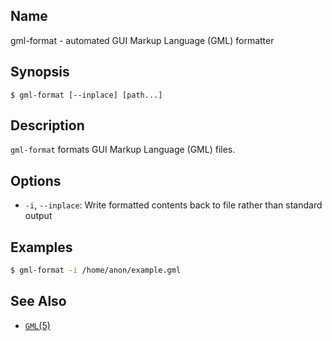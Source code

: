 ## Name

gml-format - automated GUI Markup Language (GML) formatter

## Synopsis

```**sh
$ gml-format [--inplace] [path...]
```

## Description

`gml-format` formats GUI Markup Language (GML) files.

## Options

-   `-i`, `--inplace`: Write formatted contents back to file rather than standard output

## Examples

```sh
$ gml-format -i /home/anon/example.gml
```

## See Also

-   [`GML`(5)](help://man/5/GML)
